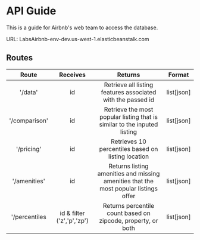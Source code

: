 
# API Guide
This is a guide for Airbnb's web team to access the database. 

URL: LabsAirbnb-env-dev.us-west-1.elasticbeanstalk.com

## Routes

|  Route |  Receives | Returns  | Format |
|:---:|:---:|:---:|:---:|
|  '/data' | id  | Retrieve all listing features associated with the passed id | list[json] |
|  '/comparison' | id  | Retrieve the most popular listing that is similar to the inputed listing | list[json] |
|  '/pricing'| id  | Retrieves 10 percentiles based on listing location | list[json] |
|  '/amenities' | id  | Returns listing amenities and missing amenities that the most popular listings offer | list[json] |
| '/percentiles | id & filter ('z','p','zp') | Returns percentile count based on zipcode, property, or both | list[json] |
